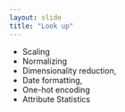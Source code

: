 ```yaml
---
layout: slide
title: "Look up"
---
```

- Scaling
- Normalizing 
- Dimensionality reduction,  
- Date formatting, 
- One-hot encoding
- Attribute Statistics
